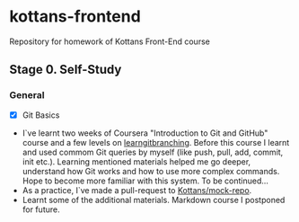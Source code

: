 # kottans-frontend

Repository for homework of Kottans Front-End course

## Stage 0. Self-Study

### General

- [x] Git Basics

- I`ve learnt two weeks of Coursera "Introduction to Git and GitHub" course and a few levels on [learngitbranching](learngitbranching.js.org). Before this course I learnt and used commom Git queries by myself (like push, pull, add, commit, init etc.). Learning mentioned materials helped me go deeper, understand how Git works and how to use more complex commands. Hope to become more familiar with this system. To be continued...
- As a practice, I`ve made a pull-request to [Kottans/mock-repo](https://github.com/kottans/mock-repo.git).
- Learnt some of the additional materials. Markdown course I postponed for future.
